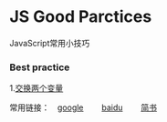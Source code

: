 # JS Good Parctices

JavaScript常用小技巧



### Best practice

1.[交换两个变量][exchange]











常用链接：&emsp;[google][2] &emsp;&emsp;[baidu][1] &emsp;&emsp;[简书][3]



[1]: https://www.baidu.com/
[2]:https://www.google.com/
[3]:https://www.jianshu.com/u/38cda4df3e4c

[exchange]:[https://github.com/shuzewu/JS-Good-Practices/blob/master/JS/%E6%9C%80%E4%BD%B3%E5%AE%9E%E8%B7%B5/%E4%BA%A4%E6%8D%A2%E4%B8%A4%E4%B8%AA%E5%8F%98%E9%87%8F.md](https://github.com/shuzewu/JS-Good-Practices/blob/master/JS/最佳实践/交换两个变量.md)

